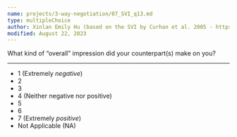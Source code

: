 ```yaml
---
name: projects/3-way-negotiation/07_SVI_q13.md
type: multipleChoice
author: Xinlan Emily Hu (based on the SVI by Curhan et al. 2005 - https://papers.ssrn.com/sol3/papers.cfm?abstract_id=726205)
modified: August 22, 2023
---
```


What kind of “overall” impression did your counterpart(s) make on you?

---

- 1 (Extremely *negative*)
- 2
- 3
- 4 (Neither negative nor positive)
- 5
- 6
- 7 (Extremely *positive*)
- Not Applicable (NA)
